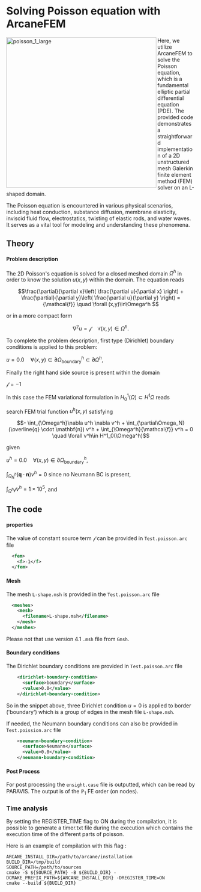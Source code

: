 # Solving Poisson equation with ArcaneFEM #

<img align="left" width="400" src="https://github.com/arcaneframework/arcanefem/assets/52162083/a8d114e1-5589-4efd-88fd-84b398acab84" alt="poisson_1_large" />

Here, we utilize ArcaneFEM to solve the Poisson equation, which is a fundamental elliptic partial differential equation (PDE). The provided code demonstrates a straightforward implementation of a 2D unstructured mesh Galerkin finite element method (FEM) solver on an L-shaped domain.

The Poisson equation is encountered in various physical scenarios, including heat conduction, substance diffusion, membrane elasticity, inviscid fluid flow, electrostatics, twisting of elastic rods, and water waves. It serves as a vital tool for modeling and understanding these phenomena.

## Theory ##

#### Problem description ####

The 2D Poisson's equation is solved for a closed meshed domain $\Omega^h$ in order to know the solution $u(x,y)$ within the domain. The equation reads

$$\frac{\partial}{\partial x}\left( \frac{\partial u}{\partial x} \right) + \frac{\partial}{\partial y}\left( \frac{\partial u}{\partial y} \right) = {\mathcal{f}}   \quad \forall (x,y)\in\Omega^h $$

or in a more compact form

$$\nabla^2 u = {\mathcal{f}} \quad \forall (x,y)\in\Omega^h.$$



To complete the problem description,   first type (Dirichlet) boundary conditions is applied to this problem:

$u = 0.0 \quad \forall(x,y)\in\partial\Omega^h_{\text{boundary}}\subset\partial \Omega^h,$

Finally the right hand side source is present within the domain

${\mathcal{f}}=-1$



In this case  the FEM variational formulation in $H^1_{0}(\Omega) \subset H^1{\Omega}$  reads

search FEM trial function $u^h(x,y)$ satisfying

$$- \int_{\Omega^h}\nabla u^h \nabla  v^h + \int_{\partial\Omega_N} (\overline{q} \cdot \mathbf{n}) v^h + \int_{\Omega^h}{\mathcal{f}} v^h = 0 \quad \forall v^h\in H^1_0(\Omega^h)$$

given

$u^h=0.0 \quad \forall (x,y)\in\partial\Omega^h_{\text{boundary}}$,

$\int_{\Omega^h_{\text{N}}}(\mathbf{q} \cdot \mathbf{n}) v^h=0$ since no Neumann BC is present,

$\int_{\Omega^h}{\mathcal{f}} v^h=1\times10^5$, and

## The code ##

#### properties ###

The value of constant source term $\mathcal{f}$  can be provided in  `Test.poisson.arc` file

```xml
  <fem>
    <f>-1</f>
  </fem>
```

#### Mesh ####

The mesh `L-shape.msh` is provided in the `Test.poisson.arc` file

```xml
  <meshes>
    <mesh>
      <filename>L-shape.msh</filename>
    </mesh>
  </meshes>
```

Please not that use version 4.1 `.msh` file from `Gmsh`.

#### Boundary conditions ####

The Dirichlet boundary conditions  are provided in `Test.poisson.arc` file

```xml
    <dirichlet-boundary-condition>
      <surface>boundary</surface>
      <value>0.0</value>
    </dirichlet-boundary-condition>
```

So in the snippet above, three Dirichlet condition $u=0$ is  applied to border ('boundary') which is a group of edges in the mesh file `L-shape.msh`.

If needed, the Neumann  boundary conditions  can also be provided in `Test.poission.arc` file

```xml
    <neumann-boundary-condition>
      <surface>Neumann</surface>
      <value>0.0</value>
    </neumann-boundary-condition>
```



#### Post Process ####

For post processing the `ensight.case` file is outputted, which can be read by PARAVIS. The output is of the $\mathbb{P}_1$ FE order (on nodes).

### Time analysis ###
By setting the REGISTER_TIME flag to ON during the compilation, it is possible to generate a timer.txt file during the execution which contains the execution time of the
different parts of poisson.

Here is an example of compilation with this flag :
~~~{sh}
ARCANE_INSTALL_DIR=/path/to/arcane/installation
BUILD_DIR=/tmp/build
SOURCE_PATH=/path/to/sources
cmake -S ${SOURCE_PATH} -B ${BUILD_DIR} -DCMAKE_PREFIX_PATH=${ARCANE_INSTALL_DIR} -DREGISTER_TIME=ON
cmake --build ${BUILD_DIR}
~~~

